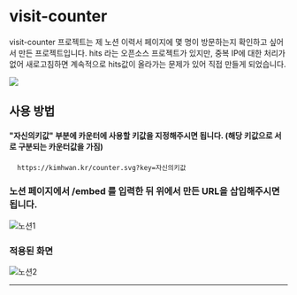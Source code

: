 # visit-counter

visit-counter 프로젝트는 제 노션 이력서 페이지에 몇 명이 방문하는지 확인하고 싶어서 만든 프로젝트입니다.
hits 라는 오픈소스 프로젝트가 있지만, 중복 IP에 대한 처리가 없어 새로고침하면 계속적으로 hits값이 올라가는 문제가 있어 직접 만들게 되었습니다.

<img src="https://kimhwan.kr/counter.svg?key=https://github.com/akon47/visit-counter"/>

## 사용 방법


#### "자신의키값" 부분에 카운터에 사용할 키값을 지정해주시면 됩니다. (해당 키값으로 서로 구분되는 카운터값을 가짐)
```
  https://kimhwan.kr/counter.svg?key=자신의키값
```

### 노션 페이지에서 /embed 를 입력한 뒤 위에서 만든 URL을 삽입해주시면 됩니다.

![노션1](https://user-images.githubusercontent.com/49547202/127855354-ff1fc1c4-577c-4749-b6a4-2471b3ad88fe.png)

### 적용된 화면

![노션2](https://user-images.githubusercontent.com/49547202/127856434-dd60bac9-9f63-4e4b-9099-e7e39db05d30.png)

------------------------

